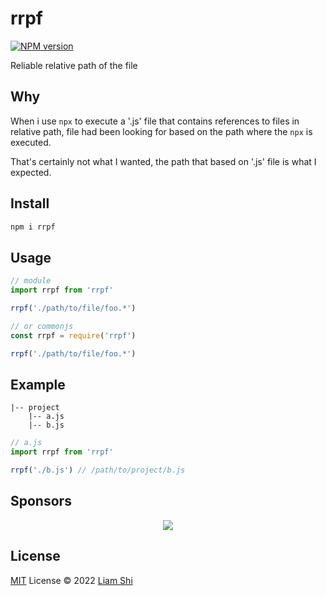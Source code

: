 # rrpf

[![NPM version](https://img.shields.io/npm/v/rrpf?color=a1b858&label=)](https://www.npmjs.com/package/rrpf)

Reliable relative path of the file

## Why

When i use `npx` to execute a '.js' file that contains references to files in relative path, file had been looking for based on the path where the `npx` is executed.

That's certainly not what I wanted, the path that based on '.js' file is what I expected.

## Install

```bash
npm i rrpf
```

## Usage

```js
// module
import rrpf from 'rrpf'

rrpf('./path/to/file/foo.*')
```

```js
// or commonjs
const rrpf = require('rrpf')

rrpf('./path/to/file/foo.*')
```

## Example

```
|-- project
    |-- a.js
    |-- b.js
```

```js
// a.js
import rrpf from 'rrpf'

rrpf('./b.js') // /path/to/project/b.js
```

## Sponsors

<p align="center">
  <a href="https://cdn.jsdelivr.net/gh/liamrad/static/sponsors.svg">
    <img src='https://cdn.jsdelivr.net/gh/liamrad/static/sponsors.svg'/>
  </a>
</p>

## License

[MIT](./LICENSE) License © 2022 [Liam Shi](https://github.com/liamrad)
